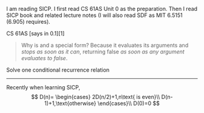 I am reading SICP. I first read CS 61AS Unit 0 as the preparation. Then I read SICP book and related lecture notes (I will also read SDF as MIT 6.5151 (6.905) requires).

CS 61AS [says in 0.1][1]
> Why is and a special form? Because it evaluates its arguments and *stops as soon as it can*, returning false *as soon as any argument evaluates to false*.

Solve one conditional recurrence relation

---

Recently when learning SICP, 
$$
D(n)=
    \begin{cases}
      2D(n/2)+1,n\text{ is even}\\
      D(n-1)+1,\text{otherwise}
    \end{cases}\\
D(0)=0
$$